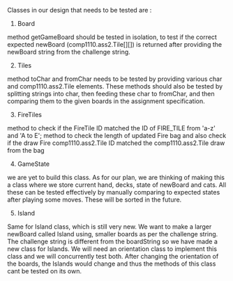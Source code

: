 Classes in our design that needs to be tested are :

1) Board

method getGameBoard should be tested in isolation, to test if the correct expected newBoard (comp1110.ass2.Tile[][])
is returned after providing the newBoard string from the challenge string.


2) Tiles

method toChar and fromChar needs to be tested by providing various char and comp1110.ass2.Tile elements. These 
methods should also be tested by splitting strings into char, then feeding these char to fromChar,
and then comparing them to the given boards in the assignment specification.


3) FireTiles

method to check if the FireTile ID matched the ID of FIRE_TILE from 'a-z' and 'A to E'; method to check
the length of updated Fire bag and also check if the draw Fire comp1110.ass2.Tile ID matched the comp1110.ass2.Tile draw from the bag

4) GameState

we are yet to build this class. As for our plan, we are thinking of making this a class where we store
current hand, decks, state of newBoard and cats. All these can be tested effectively by manually comparing
to expected states after playing some moves. These will be sorted in the future.

5) Island

Same for Island class, which is still very new. We want to make a larger newBoard called Island using, smaller
boards as per the challenge string. The challenge string is different from the boardString so we have made a
new class for Islands. We will need an orientation class to implement this class and we will
concurrently test both. After changing the orientation of the boards, the Islands would change
and thus the methods of this class cant be tested on its own.
